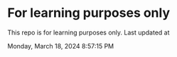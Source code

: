 # For learning purposes only
This repo is for learning purposes only.
Last updated at

Monday, March 18, 2024 8:57:15 PM

